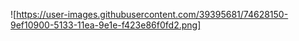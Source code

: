 ![https://user-images.githubusercontent.com/39395681/74628150-9ef10900-5133-11ea-9e1e-f423e86f0fd2.png]
